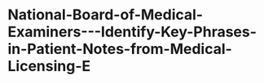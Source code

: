 # National-Board-of-Medical-Examiners---Identify-Key-Phrases-in-Patient-Notes-from-Medical-Licensing-E